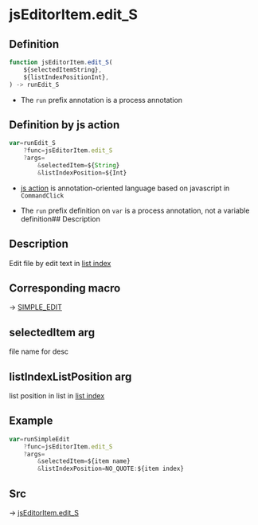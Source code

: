 # jsEditorItem.edit_S

## Definition

```js.js
function jsEditorItem.edit_S(
	${selectedItemString},
	${listIndexPositionInt},
) -> runEdit_S
```

- The `run` prefix annotation is a process annotation
## Definition by js action

```js.js
var=runEdit_S
	?func=jsEditorItem.edit_S
	?args=
		&selectedItem=${String}
		&listIndexPosition=${Int}
```

- [js action](#) is annotation-oriented language based on javascript in `CommandClick`

- The `run` prefix definition on `var` is a process annotation, not a variable definition## Description

## Description

Edit file by edit text in [list index](https://github.com/puutaro/CommandClick/blob/master/md/developer/configs/listIndexConfig.md)

## Corresponding macro

-> [SIMPLE_EDIT](https://github.com/puutaro/CommandClick/blob/master/md/developer/js_action/js_action_macro_for_list_index.md#simple_edit)

## selectedItem arg

file name for desc

## listIndexListPosition arg

list position in list in [list index](https://github.com/puutaro/CommandClick/blob/master/md/developer/configs/listIndexConfig.md)


## Example

```js.js
var=runSimpleEdit
    ?func=jsEditorItem.edit_S
    ?args=
        &selectedItem=${item name}
        &listIndexPosition=NO_QUOTE:${item index}

```



## Src

-> [jsEditorItem.edit_S](https://github.com/puutaro/CommandClick/blob/master/app/src/main/java/com/puutaro/commandclick/fragment_lib/terminal_fragment/js_interface/list_index/JsEditorItem.kt#L27)


